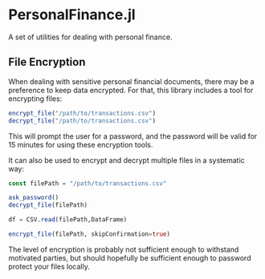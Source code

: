 # PersonalFinance.jl
A set of utilities for dealing with personal finance.

## File Encryption
When dealing with sensitive personal financial documents, there may be a preference to keep data encrypted. For that, this library includes a tool for encrypting files:
```julia
encrypt_file("/path/to/transactions.csv")
decrypt_file("/path/to/transactions.csv")
```
This will prompt the user for a password, and the password will be valid for 15 minutes for using these encryption tools.

It can also be used to encrypt and decrypt multiple files in a systematic way:
```julia
const filePath = "/path/to/transactions.csv"

ask_password()
decrypt_file(filePath)

df = CSV.read(filePath,DataFrame)

encrypt_file(filePath, skipConfirmation=true)
```
The level of encryption is probably not sufficient enough to withstand motivated parties, but should hopefully be sufficient enough to password protect your files locally.
